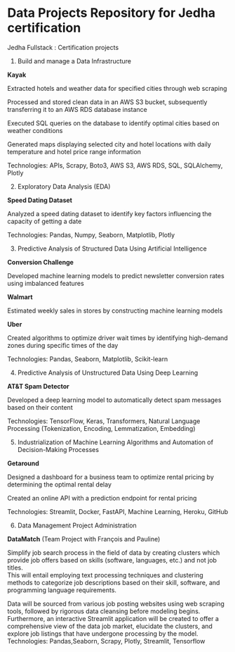 # Data Projects Repository for Jedha certification

Jedha Fullstack : Certification projects

1. Build and manage a Data Infrastructure

**Kayak**

Extracted hotels and weather data for specified cities through web scraping  

Processed and stored clean data in an AWS S3 bucket, subsequently transferring it to an AWS RDS database instance  

Executed SQL queries on the database to identify optimal cities based on weather conditions  

Generated maps displaying selected city and hotel locations with daily temperature and hotel price range information  

Technologies: APIs, Scrapy, Boto3, AWS S3, AWS RDS, SQL, SQLAlchemy, Plotly

2. Exploratory Data Analysis (EDA)

**Speed Dating Dataset**

Analyzed a speed dating dataset to identify key factors influencing the capacity of getting a date  

Technologies: Pandas, Numpy, Seaborn, Matplotlib, Plotly

3. Predictive Analysis of Structured Data Using Artificial Intelligence

**Conversion Challenge**

Developed machine learning models to predict newsletter conversion rates using imbalanced features  

**Walmart**

Estimated weekly sales in stores by constructing machine learning models  

**Uber**

Created algorithms to optimize driver wait times by identifying high-demand zones during specific times of the day

Technologies: Pandas, Seaborn, Matplotlib, Scikit-learn

4. Predictive Analysis of Unstructured Data Using Deep Learning

**AT&T Spam Detector**

Developed a deep learning model to automatically detect spam messages based on their content  

Technologies: TensorFlow, Keras, Transformers, Natural Language Processing (Tokenization, Encoding, Lemmatization, Embedding)  


5. Industrialization of Machine Learning Algorithms and Automation of Decision-Making Processes

**Getaround** 

Designed a dashboard for a business team to optimize rental pricing by determining the optimal rental delay  

Created an online API with a prediction endpoint for rental pricing  

Technologies: Streamlit, Docker, FastAPI, Machine Learning, Heroku, GitHub  


6. Data Management Project Administration

**DataMatch** (Team Project with François and Pauline)


Simplify job search process in the field of data by creating clusters which provide job offers based on skills (software, languages, etc.) and not job titles.  
This will entail employing text processing techniques and clustering methods to categorize job descriptions based on their skill, software, and programming language requirements.  

Data will be sourced from various job posting websites using web scraping tools, followed by rigorous data cleansing before modeling begins.  
Furthermore, an interactive Streamlit application will be created to offer a comprehensive view of the data job market, elucidate the clusters, and explore job listings that have undergone processing by the model.  
Technologies: Pandas,Seaborn, Scrapy, Plotly, Streamlit, Tensorflow
